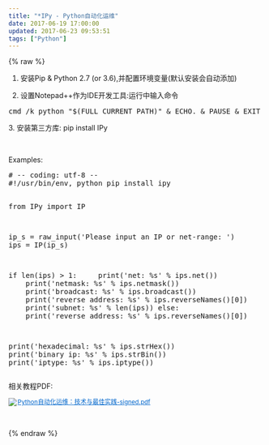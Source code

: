 ```yaml
---
title: "*IPy - Python自动化运维"
date: 2017-06-19 17:00:00
updated: 2017-06-23 09:53:51
tags: ["Python"]
---
```

{% raw %}
<ol class=" list-paddingleft-2" style="list-style-type: decimal;"><li><p>安装Pip &amp; Python 2.7 (or 3.6),并配置环境变量(默认安装会自动添加)</p></li><li><p>设置Notepad++作为IDE开发工具:运行中输入命令&nbsp;</p></li></ol><pre class="brush:bash;toolbar:false">cmd&nbsp;/k&nbsp;python&nbsp;&quot;$(FULL_CURRENT_PATH)&quot;&nbsp;&amp;&nbsp;ECHO.&nbsp;&amp;&nbsp;PAUSE&nbsp;&amp;&nbsp;EXIT</pre><p>3. 安装第三方库:&nbsp;pip install IPy</p><p><br/></p><p>Examples:</p><pre class="brush:python;toolbar:false">#&nbsp;--&nbsp;coding:&nbsp;utf-8&nbsp;--
#!/usr/bin/env,&nbsp;python&nbsp;pip&nbsp;install&nbsp;ipy

from&nbsp;IPy&nbsp;import&nbsp;IP

ip_s&nbsp;=&nbsp;raw_input(&#39;Please&nbsp;input&nbsp;an&nbsp;IP&nbsp;or&nbsp;net-range:&nbsp;&#39;)
ips&nbsp;=&nbsp;IP(ip_s)


if&nbsp;len(ips)&nbsp;&gt;&nbsp;1:
&nbsp;&nbsp;&nbsp;&nbsp;print(&#39;net:&nbsp;%s&#39;&nbsp;%&nbsp;ips.net())
&nbsp;&nbsp;&nbsp;&nbsp;print(&#39;netmask:&nbsp;%s&#39;&nbsp;%&nbsp;ips.netmask())
&nbsp;&nbsp;&nbsp;&nbsp;print(&#39;broadcast:&nbsp;%s&#39;&nbsp;%&nbsp;ips.broadcast())
&nbsp;&nbsp;&nbsp;&nbsp;print(&#39;reverse&nbsp;address:&nbsp;%s&#39;&nbsp;%&nbsp;ips.reverseNames()[0])
&nbsp;&nbsp;&nbsp;&nbsp;print(&#39;subnet:&nbsp;%s&#39;&nbsp;%&nbsp;len(ips))
else:
&nbsp;&nbsp;&nbsp;&nbsp;print(&#39;reverse&nbsp;address:&nbsp;%s&#39;&nbsp;%&nbsp;ips.reverseNames()[0])

print(&#39;hexadecimal:&nbsp;%s&#39;&nbsp;%&nbsp;ips.strHex())
print(&#39;binary&nbsp;ip:&nbsp;%s&#39;&nbsp;%&nbsp;ips.strBin())
print(&#39;iptype:&nbsp;%s&#39;&nbsp;%&nbsp;ips.iptype())</pre><p>相关教程PDF:&nbsp;</p><p style="line-height: 16px;"><img style="vertical-align: middle; margin-right: 2px;" src="http://10.1.134.114:55555/laravel-u-editor/dialogs/attachment/fileTypeImages/icon_pdf.gif"/><a style="font-size:12px; color:#0066cc;" href="/uploads/ueditor/php/upload/file/20170623/1498182828.pdf" title="Python自动化运维：技术与最佳实践-signed.pdf">Python自动化运维：技术与最佳实践-signed.pdf</a></p><p><br/></p>
{% endraw %}

